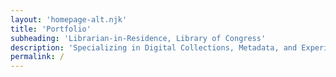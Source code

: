 ```yaml
---
layout: 'homepage-alt.njk'
title: 'Portfolio'
subheading: 'Librarian-in-Residence, Library of Congress'
description: 'Specializing in Digital Collections, Metadata, and Experimental Data'
permalink: /
---
```

